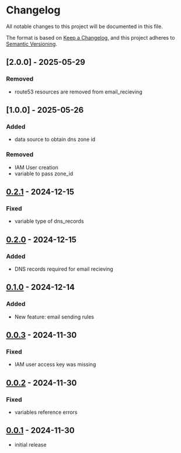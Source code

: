 # Changelog

All notable changes to this project will be documented in this file.

The format is based on [Keep a Changelog],
and this project adheres to [Semantic Versioning].

## [2.0.0] - 2025-05-29

### Removed
- route53 resources are removed from email_recieving

## [1.0.0] - 2025-05-26

### Added

- data source to obtain dns zone id

### Removed

- IAM User creation
- variable to pass zone_id

## [0.2.1] - 2024-12-15

### Fixed

- variable type of dns_records

## [0.2.0] - 2024-12-15

### Added

- DNS records required for email recieving

## [0.1.0] - 2024-12-14

### Added

- New feature: email sending rules

## [0.0.3] - 2024-11-30

### Fixed

- IAM user access key was missing

## [0.0.2] - 2024-11-30

### Fixed

- variables reference errors

## [0.0.1] - 2024-11-30

- initial release

<!-- Links -->

[keep a changelog]: https://keepachangelog.com/en/1.0.0/
[semantic versioning]: https://semver.org/spec/v2.0.0.html

<!-- Versions -->
<!-- [unreleased]: https://github.com/Author/Repository/compare/v0.0.2...HEAD -->

[0.2.1]: https://gitlab.angrybits.pl/aws-services/terraform-modules/ses/-/compare/0.2.0...0.2.1?from_project_id=63&straight=false
[0.2.0]: https://gitlab.angrybits.pl/aws-services/terraform-modules/ses/-/compare/0.1.0...0.2.0?from_project_id=63&straight=false
[0.1.0]: https://gitlab.angrybits.pl/aws-services/terraform-modules/ses/-/compare/0.0.3...0.1.0?from_project_id=63&straight=false
[0.0.3]: https://gitlab.angrybits.pl/aws-services/terraform-modules/ses/-/compare/0.0.2...0.0.3?from_project_id=63&straight=false
[0.0.2]: https://gitlab.angrybits.pl/aws-services/terraform-modules/ses/-/compare/0.0.1...0.0.2?from_project_id=63&straight=false
[0.0.1]: https://gitlab.angrybits.pl/aws-services/terraform-modules/ses/-/tags/0.0.1
